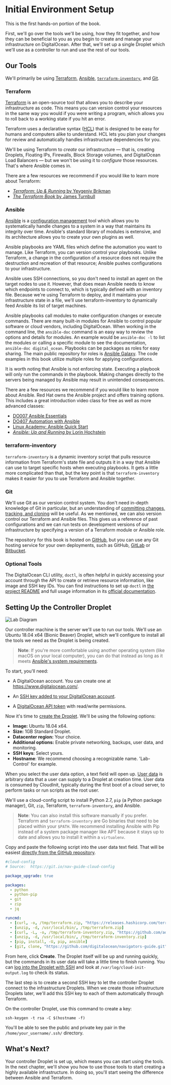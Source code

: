 # Initial Environment Setup

This is the first hands-on portion of the book.

First, we'll go over the tools we'll be using, how they fit together, and how they can be beneficial to you as you begin to create and manage your infrastructure on DigitalOcean. After that, we'll set up a single Droplet which we'll use as a controller to run and use the rest of our tools.

## Our Tools

We'll primarily be using [Terraform](https://www.terraform.io), [Ansible](https://www.ansible.com), [`terraform-inventory`](https://github.com/adammck/terraform-inventory), and [Git](https://git-scm.com).

### Terraform

[Terraform](https://www.digitalocean.com/community/tutorials/how-to-use-terraform-with-digitalocean) is an open-source tool that allows you to describe your infrastructure as code. This means you can version control your resources in the same way you would if you were writing a program, which allows you to roll back to a working state if you hit an error.

Terraform uses a declarative syntax ([HCL](https://github.com/hashicorp/hcl)) that is designed to be easy for humans and computers alike to understand. HCL lets you plan your changes for review and automatically handles infrastructure dependencies for you.

We'll be using Terraform to *create* our infrastructure — that is, creating Droplets, Floating IPs, Firewalls, Block Storage volumes, and DigitalOcean Load Balancers — but we won't be using it to *configure* those resources. That's where Ansible comes in.

There are a few resources we recommend if you would like to learn more about Terraform:
* [_Terraform: Up & Running_ by Yevgeniy Brikman](https://www.terraformupandrunning.com/)
* [_The Terraform Book_ by James Turnbull](https://terraformbook.com/)

### Ansible

[Ansible](https://www.digitalocean.com/community/tutorials/configuration-management-101-writing-ansible-playbooks) is a [configuration management](https://www.digitalocean.com/community/tutorials/an-introduction-to-configuration-management) tool which allows you to systematically handle changes to a system in a way that maintains its integrity over time. Ansible's standard library of modules is extensive, and its architecture allows you to create your own plugins as well.

Ansible playbooks are YAML files which define the automation you want to manage. Like Terraform, you can version control your playbooks. Unlike Terraform, a change in the configuration of a resource does not require the destruction and recreation of that resource; Ansible pushes configurations to your infrastructure.

Ansible uses SSH connections, so you don't need to install an agent on the target nodes to use it. However, that does mean Ansible needs to know which endpoints to connect to, which is typically defined with an inventory file. Because we're using Terraform to deploy, and it maintains your infrastructure state in a file, we'll use terraform-inventory to dynamically feed Ansible its list of target machines.

Ansible playbooks call modules to make configuration changes or execute commands. There are many built-in modules for Ansible to control popular software or cloud vendors, including DigitalOcean. When working in the command line, the `ansible-doc` command is an easy way to review the options and details for modules. An example would be `ansible-doc -l` to list the modules or calling a specific module to see the documentation, `ansible-doc digital_ocean`. Playbooks can be packages as roles for easy sharing. The main public repository for roles is [Ansible Galaxy](https://galaxy.ansible.com/home). The code examples in this book utilize multiple roles for applying configurations.

It is worth noting that Ansible is not enforcing state. Executing a playbook will only run the commands in the playbook. Making changes directly to the servers being managed by Ansible may result in unintended consequences.

There are a few resources we recommend if you would like to learn more about Ansible. Red Hat owns the Ansible project and offers training options. This includes a great introduction video class for free as well as more advanced classes:
* [DO007 Ansible Essentials](https://www.redhat.com/en/services/training/do007-ansible-essentials-simplicity-automation-technical-overview)
* [DO407 Automation with Ansible](https://www.redhat.com/en/services/training/do407-automation-ansible-i)
* [Linux Academy: Ansible Quick Start](https://linuxacademy.com/devops/training/course/name/ansible-quick-start)
* [_Ansible: Up and Running_ by Lorin Hochstein](http://shop.oreilly.com/product/0636920065500.do)

### terraform-inventory

`terraform-inventory` is a dynamic inventory script that pulls resource information from Terraform's state file and outputs it in a way that Ansible can use to target specific hosts when executing playbooks. It gets a little more complicated than that, but the key point is that `terraform-inventory` makes it easier for you to use Terraform and Ansible together.

### Git

We'll use Git as our version control system. You don't need in-depth knowledge of Git in particular, but an understanding of [committing changes, tracking, and cloning](https://www.digitalocean.com/community/tutorial_series/introduction-to-git-installation-usage-and-branches) will be useful. As we mentioned, we can also version control our Terraform and Ansible files. This gives us a reference of past configurations and we can run tests on development versions of our infrastructure by specifying a version of a Terraform module or Ansible role.

The repository for this book is hosted on [GitHub](https://github.com), but you can use any Git hosting service for your own deployments, such as GitHub, [GitLab](https://gitlab.com) or [Bitbucket](https://bitbucket.org).

### Optional Tools

The DigitalOcean CLI utility, `doctl`, is often helpful in quickly accessing your account through the API to create or retrieve resource information, like image and SSH key IDs. You can find instructions to set up `doctl` in [the project README](https://github.com/digitalocean/doctl) and full usage information in its [official documentation](https://www.digitalocean.com/community/tutorials/how-to-use-doctl-the-official-digitalocean-command-line-client).

## Setting Up the Controller Droplet

![Lab Diagram](https://raw.githubusercontent.com/digitalocean/navigators-guide/master/book/01-intro/ch03-lab-diagram.png)

Our controller machine is the server we'll use to run our tools. We'll use an Ubuntu 18.04 x64 (Bionic Beaver) Droplet, which we'll configure to install all the tools we need as the Droplet is being created.

> **Note**: If you're more comfortable using another operating system (like macOS on your local computer), you can do that instead as long as it meets [Ansible's system requirements](http://docs.ansible.com/ansible/latest/installation_guide/intro_installation.html#control-machine-requirements).

To start, you'll need:

* A DigitalOcean account. You can create one at https://www.digitalocean.com/.

* An [SSH key added to your DigitalOcean account](https://www.digitalocean.com/docs/droplets/how-to/add-ssh-keys/).

* A [DigitalOcean API token](https://www.digitalocean.com/docs/api/create-personal-access-token/) with read/write permissions.

Now it's time to [create the Droplet](https://www.digitalocean.com/docs/droplets/how-to/create/). We'll be using the following options:

* **Image:** Ubuntu 18.04 x64.
* **Size:** 1GB Standard Droplet.
* **Datacenter region:** Your choice.
* **Additional options:** Enable private networking, backups, user data, and monitoring.
* **SSH keys**: Select yours.
* **Hostname**: We recommend choosing a recognizable name. 'Lab-Control' for example.

When you select the user data option, a text field will open up. [User data](https://www.digitalocean.com/docs/droplets/resources/metadata/) is arbitrary data that a user can supply to a Droplet at creation time. User data is consumed by CloudInit, typically during the first boot of a cloud server, to perform tasks or run scripts as the root user.

We'll use a cloud-config script to install Python 2.7, `pip` (a Python package manager), Git, `zip`, Terraform, `terraform-inventory`, and Ansible.

> **Note**: You can also install this software manually if you prefer. Terraform and `terraform-inventory` are Go binaries that need to be placed within your `$PATH`. We recommend installing Ansible with Pip instead of a system package manager like APT because it stays up to date and allows you to install it within a `virtualenv`.

Copy and paste the following script into the user data text field. That will be easiest [directly from the GitHub repository](https://github.com/digitalocean/navigators-guide/blob/master/example-code/01-intro/ch03/cloud-config.yaml).

```yaml
#cloud-config
# Source:  https://git.io/nav-guide-cloud-config

package_upgrade: true

packages:
  - python
  - python-pip
  - git
  - zip
  - jq

runcmd:
  - [curl, -o, /tmp/terraform.zip, "https://releases.hashicorp.com/terraform/0.11.7/terraform_0.11.7_linux_amd64.zip"]
  - [unzip, -d, /usr/local/bin/, /tmp/terraform.zip]
  - [curl, -L, -o, /tmp/terraform-inventory.zip, "https://github.com/adammck/terraform-inventory/releases/download/v0.7-pre/terraform-inventory_v0.7-pre_linux_amd64.zip"]
  - [unzip, -d, /usr/local/bin/, /tmp/terraform-inventory.zip]
  - [pip, install, -U, pip, ansible]
  - [git, clone, "https://github.com/digitalocean/navigators-guide.git"]
```

From here, click **Create**. The Droplet itself will be up and running quickly, but the commands in its user data will take a little time to finish running. You can [log into the Droplet with SSH](https://www.digitalocean.com/docs/droplets/how-to/connect-with-ssh/) and look at `/var/log/cloud-init-output.log` to check its status.

The last step is to create a second SSH key to let the controller Droplet connect to the infrastructure Droplets. When we create those infrastructure Droplets later, we'll add this SSH key to each of them automatically through Terraform.

On the controller Droplet, use this command to create a key:

```
ssh-keygen -t rsa -C $(hostname -f)
```

You'll be able to see the public and private key pair in the `/home/your_username/.ssh/` directory.

## What's Next?

Your controller Droplet is set up, which means you can start using the tools. In the next chapter, we'll show you how to use those tools to start creating a highly available infrastructure. In doing so, you'll start seeing the difference between Ansible and Terraform.
